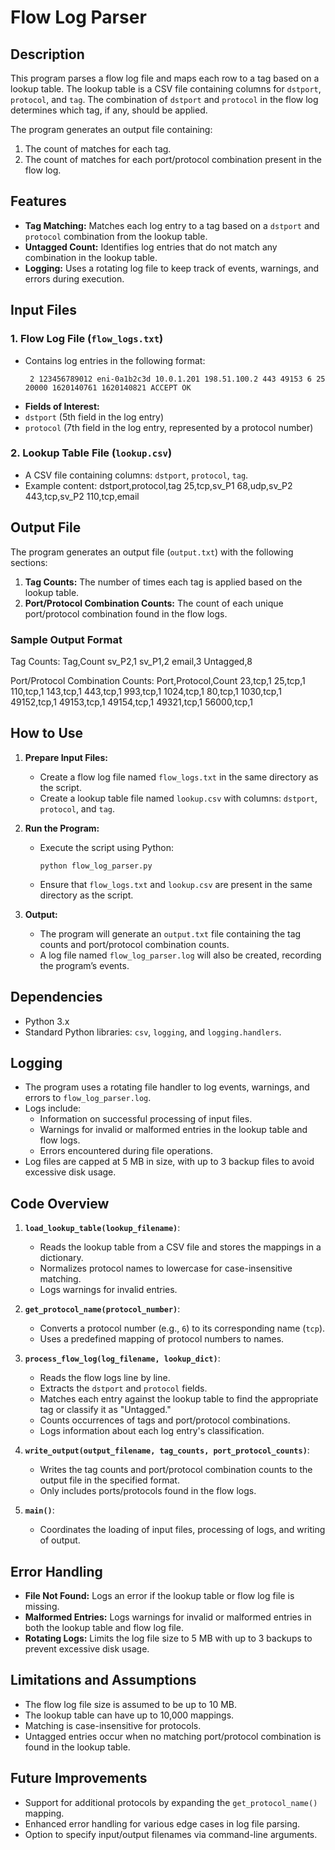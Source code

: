 # Flow Log Parser

## Description
This program parses a flow log file and maps each row to a tag based on a lookup table. The lookup table is a CSV file containing columns for `dstport`, `protocol`, and `tag`. The combination of `dstport` and `protocol` in the flow log determines which tag, if any, should be applied. 

The program generates an output file containing:
1. The count of matches for each tag.
2. The count of matches for each port/protocol combination present in the flow log.

## Features
- **Tag Matching:** Matches each log entry to a tag based on a `dstport` and `protocol` combination from the lookup table.
- **Untagged Count:** Identifies log entries that do not match any combination in the lookup table.
- **Logging:** Uses a rotating log file to keep track of events, warnings, and errors during execution.

## Input Files
### 1. Flow Log File (`flow_logs.txt`)
- Contains log entries in the following format:
    ```
     2 123456789012 eni-0a1b2c3d 10.0.1.201 198.51.100.2 443 49153 6 25 20000 1620140761 1620140821 ACCEPT OK
    ```
- **Fields of Interest:**
- `dstport` (5th field in the log entry)
- `protocol` (7th field in the log entry, represented by a protocol number)

### 2. Lookup Table File (`lookup.csv`)
- A CSV file containing columns: `dstport`, `protocol`, `tag`.
- Example content:
    dstport,protocol,tag
    25,tcp,sv_P1
    68,udp,sv_P2
    443,tcp,sv_P2
    110,tcp,email


## Output File
The program generates an output file (`output.txt`) with the following sections:
1. **Tag Counts:** The number of times each tag is applied based on the lookup table.
2. **Port/Protocol Combination Counts:** The count of each unique port/protocol combination found in the flow logs.

### Sample Output Format
Tag Counts:
Tag,Count
sv_P2,1
sv_P1,2
email,3
Untagged,8

Port/Protocol Combination Counts:
Port,Protocol,Count
23,tcp,1
25,tcp,1
110,tcp,1
143,tcp,1
443,tcp,1
993,tcp,1
1024,tcp,1
80,tcp,1
1030,tcp,1
49152,tcp,1
49153,tcp,1
49154,tcp,1
49321,tcp,1
56000,tcp,1

## How to Use
1. **Prepare Input Files:**
   - Create a flow log file named `flow_logs.txt` in the same directory as the script.
   - Create a lookup table file named `lookup.csv` with columns: `dstport`, `protocol`, and `tag`.

2. **Run the Program:**
   - Execute the script using Python:
     ```
     python flow_log_parser.py
     ```
   - Ensure that `flow_logs.txt` and `lookup.csv` are present in the same directory as the script.

3. **Output:**
   - The program will generate an `output.txt` file containing the tag counts and port/protocol combination counts.
   - A log file named `flow_log_parser.log` will also be created, recording the program’s events.

## Dependencies
- Python 3.x
- Standard Python libraries: `csv`, `logging`, and `logging.handlers`.

## Logging
- The program uses a rotating file handler to log events, warnings, and errors to `flow_log_parser.log`.
- Logs include:
  - Information on successful processing of input files.
  - Warnings for invalid or malformed entries in the lookup table and flow logs.
  - Errors encountered during file operations.
- Log files are capped at 5 MB in size, with up to 3 backup files to avoid excessive disk usage.

## Code Overview
1. **`load_lookup_table(lookup_filename)`**:
   - Reads the lookup table from a CSV file and stores the mappings in a dictionary.
   - Normalizes protocol names to lowercase for case-insensitive matching.
   - Logs warnings for invalid entries.

2. **`get_protocol_name(protocol_number)`**:
   - Converts a protocol number (e.g., `6`) to its corresponding name (`tcp`).
   - Uses a predefined mapping of protocol numbers to names.

3. **`process_flow_log(log_filename, lookup_dict)`**:
   - Reads the flow logs line by line.
   - Extracts the `dstport` and `protocol` fields.
   - Matches each entry against the lookup table to find the appropriate tag or classify it as "Untagged."
   - Counts occurrences of tags and port/protocol combinations.
   - Logs information about each log entry's classification.

4. **`write_output(output_filename, tag_counts, port_protocol_counts)`**:
   - Writes the tag counts and port/protocol combination counts to the output file in the specified format.
   - Only includes ports/protocols found in the flow logs.

5. **`main()`**:
   - Coordinates the loading of input files, processing of logs, and writing of output.

## Error Handling
- **File Not Found:** Logs an error if the lookup table or flow log file is missing.
- **Malformed Entries:** Logs warnings for invalid or malformed entries in both the lookup table and flow log file.
- **Rotating Logs:** Limits the log file size to 5 MB with up to 3 backups to prevent excessive disk usage.

## Limitations and Assumptions
- The flow log file size is assumed to be up to 10 MB.
- The lookup table can have up to 10,000 mappings.
- Matching is case-insensitive for protocols.
- Untagged entries occur when no matching port/protocol combination is found in the lookup table.

## Future Improvements
- Support for additional protocols by expanding the `get_protocol_name()` mapping.
- Enhanced error handling for various edge cases in log file parsing.
- Option to specify input/output filenames via command-line arguments.

